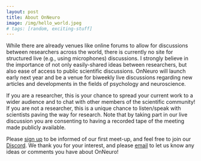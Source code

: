 ```yaml
---
layout: post
title: About OnNeuro
image: /img/hello_world.jpeg
# tags: [random, exciting-stuff]
---
```


While there are already venues like online forums to allow for discussions between researchers across the world, there is currently no site for structured live (e.g., using microphones) discussions. I strongly believe in the importance of not only easily-shared ideas between researchers, but also ease of access to public scientific discussions. OnNeuro will launch early next year and be a venue for biweekly live discussions regarding new articles and developments in the fields of psychology and neuroscience.

If you are a researcher, this is your chance to spread your current work to a wider audience and to chat with other members of the scientific community! If you are not a researcher, this is a unique chance to listen/speak with scientists paving the way for research. Note that by taking part in our live discussion you are consenting to having a recorded tape of the meeting made publicly available.

Please [sign up](https://goo.gl/forms/vOhmWPAmmTMuXAxj2) to be informed of our first meet-up, and feel free to join our [Discord](https://discord.gg/rAh5xMY). We thank you for your interest, and please [email](onneuro@gmail.com) to let us know any ideas or comments you have about OnNeuro!
